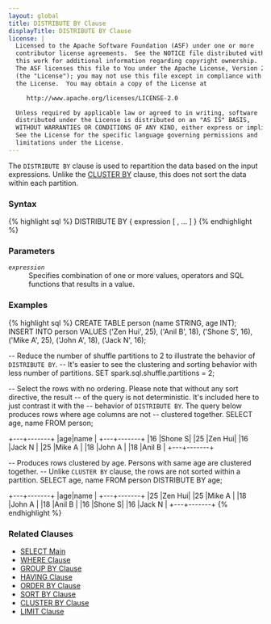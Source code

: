 ```yaml
---
layout: global
title: DISTRIBUTE BY Clause
displayTitle: DISTRIBUTE BY Clause
license: |
  Licensed to the Apache Software Foundation (ASF) under one or more
  contributor license agreements.  See the NOTICE file distributed with
  this work for additional information regarding copyright ownership.
  The ASF licenses this file to You under the Apache License, Version 2.0
  (the "License"); you may not use this file except in compliance with
  the License.  You may obtain a copy of the License at

     http://www.apache.org/licenses/LICENSE-2.0

  Unless required by applicable law or agreed to in writing, software
  distributed under the License is distributed on an "AS IS" BASIS,
  WITHOUT WARRANTIES OR CONDITIONS OF ANY KIND, either express or implied.
  See the License for the specific language governing permissions and
  limitations under the License.
---
```

The <code>DISTRIBUTE BY</code> clause is used to repartition the data based
on the input expressions. Unlike the [CLUSTER BY](sql-ref-syntax-qry-select-clusterby.html)
clause, this does not sort the data within each partition.

### Syntax
{% highlight sql %}
DISTRIBUTE BY { expression [ , ... ] }
{% endhighlight %}

### Parameters
<dl>
  <dt><code><em>expression</em></code></dt>
  <dd>
    Specifies combination of one or more values, operators and SQL functions that results in a value.
  </dd>
</dl>

### Examples
{% highlight sql %}
CREATE TABLE person (name STRING, age INT);
INSERT INTO person VALUES
    ('Zen Hui', 25),
    ('Anil B', 18),
    ('Shone S', 16),
    ('Mike A', 25),
    ('John A', 18),
    ('Jack N', 16);

-- Reduce the number of shuffle partitions to 2 to illustrate the behavior of `DISTRIBUTE BY`.
-- It's easier to see the clustering and sorting behavior with less number of partitions.
SET spark.sql.shuffle.partitions = 2;

-- Select the rows with no ordering. Please note that without any sort directive, the result
-- of the query is not deterministic. It's included here to just contrast it with the
-- behavior of `DISTRIBUTE BY`. The query below produces rows where age columns are not
-- clustered together.
SELECT age, name FROM person;

  +---+-------+
  |age|name   |
  +---+-------+
  |16 |Shone S|
  |25 |Zen Hui|
  |16 |Jack N |
  |25 |Mike A |
  |18 |John A |
  |18 |Anil B |
  +---+-------+

-- Produces rows clustered by age. Persons with same age are clustered together.
-- Unlike `CLUSTER BY` clause, the rows are not sorted within a partition.
SELECT age, name FROM person DISTRIBUTE BY age;

  +---+-------+
  |age|name   |
  +---+-------+
  |25 |Zen Hui|
  |25 |Mike A |
  |18 |John A |
  |18 |Anil B |
  |16 |Shone S|
  |16 |Jack N |
  +---+-------+
{% endhighlight %}

### Related Clauses
- [SELECT Main](sql-ref-syntax-qry-select.html)
- [WHERE Clause](sql-ref-syntax-qry-select-where.html)
- [GROUP BY Clause](sql-ref-syntax-qry-select-groupby.html)
- [HAVING Clause](sql-ref-syntax-qry-select-having.html)
- [ORDER BY Clause](sql-ref-syntax-qry-select-orderby.html)
- [SORT BY Clause](sql-ref-syntax-qry-select-sortby.html)
- [CLUSTER BY Clause](sql-ref-syntax-qry-select-clusterby.html)
- [LIMIT Clause](sql-ref-syntax-qry-select-limit.html)
